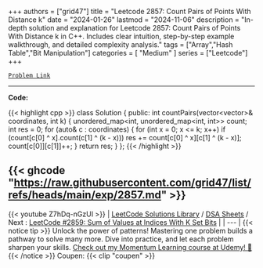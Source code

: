 
+++
authors = ["grid47"]
title = "Leetcode 2857: Count Pairs of Points With Distance k"
date = "2024-01-26"
lastmod = "2024-11-06"
description = "In-depth solution and explanation for Leetcode 2857: Count Pairs of Points With Distance k in C++. Includes clear intuition, step-by-step example walkthrough, and detailed complexity analysis."
tags = ["Array","Hash Table","Bit Manipulation"]
categories = [
    "Medium"
]
series = ["Leetcode"]
+++



[`Problem Link`](https://leetcode.com/problems/count-pairs-of-points-with-distance-k/description/)

---
**Code:**

{{< highlight cpp >}}
class Solution {
public:
    int countPairs(vector<vector<int>>& coordinates, int k) {
        unordered_map<int, unordered_map<int, int>> count;
        int res = 0;
        for (auto& c : coordinates) {
            for (int x = 0; x <= k; x++)
                if (count[c[0] ^ x].count(c[1] ^ (k - x)))
                    res += count[c[0] ^ x][c[1] ^ (k - x)];
            count[c[0]][c[1]]++;
        }
        return res;
    }
};
{{< /highlight >}}

{{< ghcode "https://raw.githubusercontent.com/grid47/list/refs/heads/main/exp/2857.md" >}}
---
{{< youtube Z7hDq-nGzUI >}}
| [LeetCode Solutions Library](https://grid47.xyz/leetcode/) / [DSA Sheets](https://grid47.xyz/sheets/) / Next : [LeetCode #2859: Sum of Values at Indices With K Set Bits](https://grid47.xyz/posts/leetcode-2859-sum-of-values-at-indices-with-k-set-bits-solution/) |
| --- |
{{< notice tip >}}
Unlock the power of patterns! Mastering one problem builds a pathway to solve many more. Dive into practice, and let each problem sharpen your skills. [Check out my Momentum Learning course at Udemy! 🚀 ](https://www.udemy.com/course/algorithms-and-data-structures-in-cpp/)
{{< /notice >}}
Coupen: {{< clip "coupen" >}}
